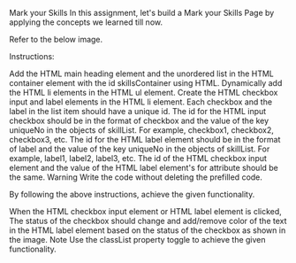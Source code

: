 Mark your Skills
In this assignment, let's build a Mark your Skills Page by applying the concepts we learned till now.

Refer to the below image.


Instructions:

Add the HTML main heading element and the unordered list in the HTML container element with the id skillsContainer using HTML.
Dynamically add the HTML li elements in the HTML ul element.
Create the HTML checkbox input and label elements in the HTML li element.
Each checkbox and the label in the list item should have a unique id.
The id for the HTML input checkbox should be in the format of checkbox and the value of the key uniqueNo in the objects of skillList. For example, checkbox1, checkbox2, checkbox3, etc.
The id for the HTML label element should be in the format of label and the value of the key uniqueNo in the objects of skillList. For example, label1, label2, label3, etc.
The id of the HTML checkbox input element and the value of the HTML label element's for attribute should be the same.
Warning
Write the code without deleting the prefilled code.

By following the above instructions, achieve the given functionality.

When the HTML checkbox input element or HTML label element is clicked,
The status of the checkbox should change and add/remove color of the text in the HTML label element based on the status of the checkbox as shown in the image.
Note
Use the classList property toggle to achieve the given functionality.
